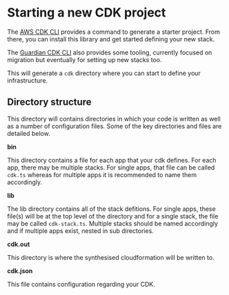 # Starting a new CDK project

The [AWS CDK CLI](https://docs.aws.amazon.com/cdk/latest/guide/work-with-cdk-typescript.html) provides a command to generate a starter project. From there, you can install this library and get started defining your new stack.

The [Guardian CDK CLI](https://github.com/guardian/cdk-cli) also provides some tooling, currently focused on migration but eventually for setting up new stacks too.

This will generate a `cdk` directory where you can start to define your infrastructure.

## Directory structure

This directory will contains directories in which your code is written as well as a number of configuration files. Some of the key directories and files are detailed below.

**bin**

This directory contains a file for each app that your cdk defines. For each app, there may be multiple stacks. For single apps, that file can be called `cdk.ts` whereas for multiple apps it is recommended to name them accordingly.

**lib**

The lib directory contains all of the stack defitions. For single apps, these file(s) will be at the top level of the directory and for a single stack, the file may be called `cdk-stack.ts`. Multiple stacks should be named accordingly and if multiple apps exist, nested in sub directories.

**cdk.out**

This directory is where the synthesised cloudformation will be written to.

**cdk.json**

This file contains configuration regarding your CDK.
